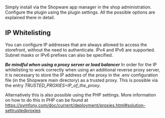 Simply install via the Shopware app manager in the shop administration.
Configure the plugin using the plugin settings. All the possible options are explained 
there in detail.

## IP Whitelisting

You can configure IP addresses that are always allowed to access the storefront,
without the need to authenticate.
IPv4 and IPv6 are supported. Subnet masks or IPv6 prefixes can also be specified.

***Be mindful when using a proxy server or load balancer***
In order for the IP whitelisting to work correctly when using an additional reverse proxy server,
it is necessary to store the IP address of the proxy in the .env configuration file
(in the Shopware main directory) as a trusted proxy. This is possible via the entry
_TRUSTED_PROXIES=IP_of_the_proxy_.

Alternatively this is also possible using the PHP settings. More information on how
to do this in PHP can be found at https://symfony.com/doc/current/deployment/proxies.html#solution-settrustedproxies
